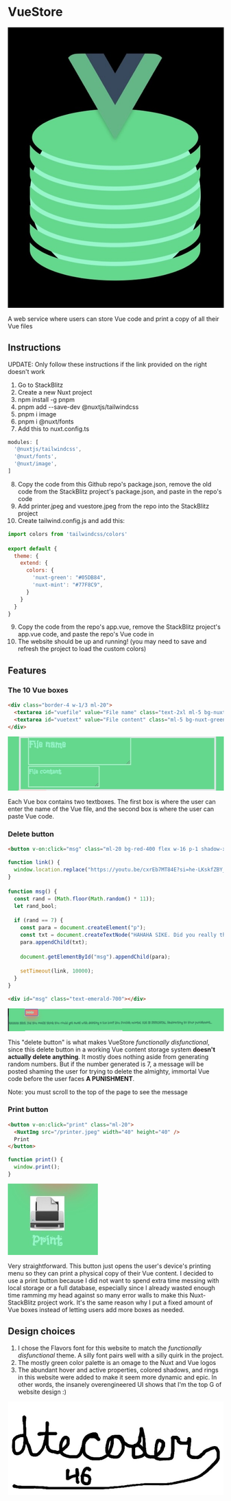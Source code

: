 # VueStore

![VueStore logo](public/vuestore.jpeg)

A web service where users can store Vue code and print a copy of all their Vue files

## Instructions

UPDATE: Only follow these instructions if the link provided on the right doesn't work

1. Go to StackBlitz
2. Create a new Nuxt project
3. npm install -g pnpm
4. pnpm add --save-dev @nuxtjs/tailwindcss
5. pnpm i image
6. pnpm i @nuxt/fonts
7. Add this to nuxt.config.ts
```ts
modules: [
  '@nuxtjs/tailwindcss',
  '@nuxt/fonts',
  '@nuxt/image',
]
```
8. Copy the code from this Github repo's package.json, remove the old code from the StackBlitz project's package.json, and paste in the repo's code
7. Add printer.jpeg and vuestore.jpeg from the repo into the StackBlitz project
6. Create tailwind.config.js and add this:
```js
import colors from 'tailwindcss/colors'

export default {
  theme: {
    extend: {
      colors: {
        'nuxt-green': "#05DB84",
        'nuxt-mint': "#77F8C9",
      }
    }
  }
}
```
9. Copy the code from the repo's app.vue, remove the StackBlitz project's app.vue code, and paste the repo's Vue code in
10. The website should be up and running! (you may need to save and refresh the project to load the custom colors)


## Features

### The 10 Vue boxes

```html
<div class="border-4 w-1/3 ml-20">
  <textarea id="vuefile" value="File name" class="text-2xl ml-5 bg-nuxt-green ring-2 ring-emerald-200 hover:bg-emerald-700"></textarea><br>
  <textarea id="vuetext" value="File content" class="ml-5 bg-nuxt-green ring-2 ring-emerald-200 hover:bg-emerald-700"></textarea>
</div>
```

![Sample Vue box from website](public/textbox.jpeg)

Each Vue box contains two textboxes. The first box is where the user can enter the name of the Vue file, and the second box is where the user can paste Vue code.

### Delete button

```html
<button v-on:click="msg" class="ml-20 bg-red-400 flex w-16 p-1 shadow-xl shadow-red-400 ring-2 ring-red-200 active:bg-red-600 active:ring-red-400 hover:bg-red-500">Delete</button>
```

```js
function link() {
  window.location.replace("https://youtu.be/cxrEb7MT84E?si=he-LKskfZBY_ybvN");
}

function msg() {
  const rand = (Math.floor(Math.random() * 11));
  let rand_bool;
  
  if (rand == 7) {
    const para = document.createElement("p");
    const txt = document.createTextNode("HAHAHA SIKE. Did you really think you could get away with deleting a Vue box? You foolish mortal. VUE IS IMMORTAL. Redirecting to your punishment...");
    para.appendChild(txt);

    document.getElementById("msg").appendChild(para);

    setTimeout(link, 10000);
  }
}
```

```html
<div id="msg" class="text-emerald-700"></div>
```

![Sample delete button from website, with the punishment message](public/delete.jpeg)


This "delete button" is what makes VueStore *functionally disfunctional*, since this delete button in a working Vue content storage system **doesn't actually delete anything**. It mostly does nothing aside from generating random numbers. But if the number generated is 7, a message will be posted shaming the user for trying to delete the almighty, immortal Vue code before the user faces **A PUNISHMENT**.

Note: you must scroll to the top of the page to see the message

### Print button

```html
<button v-on:click="print" class="ml-20">
  <NuxtImg src="/printer.jpeg" width="40" height="40" />
  Print
</button>
```

```js
function print() {
  window.print();
}
```

![The print button at the bottom of the website](public/print_btn.jpeg)

Very straightforward. This button just opens the user's device's printing menu so they can print a physical copy of their Vue content. I decided to use a print button because I did not want to spend extra time messing with local storage or a full database, especially since I already wasted enough time ramming my head against so many error walls to make this Nuxt-StackBlitz project work. It's the same reason why I put a fixed amount of Vue boxes instead of letting users add more boxes as needed.

## Design choices

1. I chose the Flavors font for this website to match the *functionally disfunctional* theme. A silly font pairs well with a silly quirk in the project.
2. The mostly green color palette is an omage to the Nuxt and Vue logos
3. The abundant hover and active properties, colored shadows, and rings in this website were added to make it seem more dynamic and epic. In other words, the insanely overengineered UI shows that I'm the top G of website design :)

![coding signature](public/sig.jpeg)
